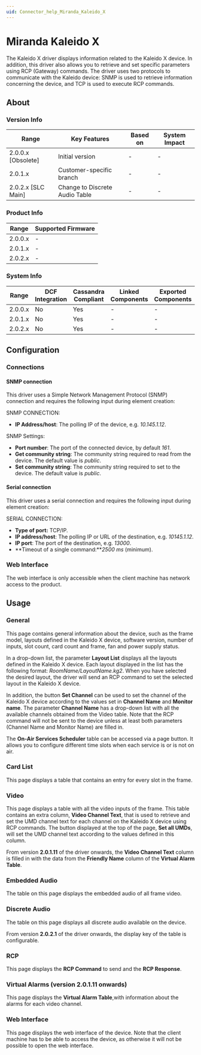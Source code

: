 ```yaml
---
uid: Connector_help_Miranda_Kaleido_X
---
```


# Miranda Kaleido X

The Kaleido X driver displays information related to the Kaleido X device. In addition, this driver also allows you to retrieve and set specific parameters using RCP (Gateway) commands. The driver uses two protocols to communicate with the Kaleido device: SNMP is used to retrieve information concerning the device, and TCP is used to execute RCP commands.

## About

### Version Info

| **Range**            | **Key Features**               | **Based on** | **System Impact** |
|----------------------|--------------------------------|--------------|-------------------|
| 2.0.0.x \[Obsolete\] | Initial version                | \-           | \-                |
| 2.0.1.x              | Customer-specific branch       | \-           | \-                |
| 2.0.2.x \[SLC Main\] | Change to Discrete Audio Table | \-           | \-                |

### Product Info

| **Range** | **Supported Firmware** |
|-----------|------------------------|
| 2.0.0.x   | \-                     |
| 2.0.1.x   | \-                     |
| 2.0.2.x   | \-                     |

### System Info

| **Range** | **DCF Integration** | **Cassandra Compliant** | **Linked Components** | **Exported Components** |
|-----------|---------------------|-------------------------|-----------------------|-------------------------|
| 2.0.0.x   | No                  | Yes                     | \-                    | \-                      |
| 2.0.1.x   | No                  | Yes                     | \-                    | \-                      |
| 2.0.2.x   | No                  | Yes                     | \-                    | \-                      |

## Configuration

### Connections

#### SNMP connection

This driver uses a Simple Network Management Protocol (SNMP) connection and requires the following input during element creation:

SNMP CONNECTION:

- **IP Address/host**: The polling IP of the device, e.g. *10.145.1.12*.

SNMP Settings:

- **Port number**: The port of the connected device, by default *161*.
- **Get community string**: The community string required to read from the device. The default value is *public*.
- **Set community string**: The community string required to set to the device. The default value is *public*.

#### Serial connection

This driver uses a serial connection and requires the following input during element creation:

SERIAL CONNECTION:

- **Type of port:** TCP/IP.
- **IP address/host**: The polling IP or URL of the destination, e.g. *10145.1.12*.
- **IP port**: The port of the destination, e.g. *13000*.
- **Timeout of a single command:***2500 ms* (minimum).

### Web Interface

The web interface is only accessible when the client machine has network access to the product.

## Usage

### General

This page contains general information about the device, such as the frame model, layouts defined in the Kaleido X device, software version, number of inputs, slot count, card count and frame, fan and power supply status.

In a drop-down list, the parameter **Layout List** displays all the layouts defined in the Kaleido X device. Each layout displayed in the list has the following format: *RoomName/LayoutName.kg2*. When you have selected the desired layout, the driver will send an RCP command to set the selected layout in the Kaleido X device.

In addition, the button **Set Channel** can be used to set the channel of the Kaleido X device according to the values set in **Channel Name** and **Monitor name**. The parameter **Channel Name** has a drop-down list with all the available channels obtained from the Video table. Note that the RCP command will not be sent to the device unless at least both parameters (Channel Name and Monitor Name) are filled in.

The **On-Air Services Scheduler** table can be accessed via a page button. It allows you to configure different time slots when each service is or is not on air.

### Card List

This page displays a table that contains an entry for every slot in the frame.

### Video

This page displays a table with all the video inputs of the frame. This table contains an extra column, **Video Channel Text**, that is used to retrieve and set the UMD channel text for each channel on the Kaleido X device using RCP commands. The button displayed at the top of the page, **Set all UMDs**, will set the UMD channel text according to the values defined in this column.

From version **2.0.1.11** of the driver onwards, the **Video Channel Text** column is filled in with the data from the **Friendly Name** column of the **Virtual Alarm Table**.

### Embedded Audio

The table on this page displays the embedded audio of all frame video.

### Discrete Audio

The table on this page displays all discrete audio available on the device.

From version **2.0.2.1** of the driver onwards, the display key of the table is configurable.

### RCP

This page displays the **RCP Command** to send and the **RCP Response**.

### Virtual Alarms (version 2.0.1.11 onwards)

This page displays the **Virtual Alarm Table**,with information about the alarms for each video channel.

### Web Interface

This page displays the web interface of the device. Note that the client machine has to be able to access the device, as otherwise it will not be possible to open the web interface.
